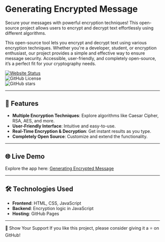 # Generating Encrypted Message  

Secure your messages with powerful encryption techniques! This open-source project allows users to encrypt and decrypt text effortlessly using different algorithms.

This open-source tool lets you encrypt and decrypt text using various encryption techniques. Whether you're a developer, student, or encryption enthusiast, our project provides a simple and effective way to ensure message security. Accessible, user-friendly, and completely open-source, it’s a perfect fit for your cryptography needs.

[![Website Status](https://img.shields.io/website?url=https%3A%2F%2Fsomeshdiwan.github.io%2FGeneratingEncryptedMessage)](https://someshdiwan.github.io/SafeMessageGenerator/)  
![GitHub License](https://img.shields.io/github/license/someshdiwan/GeneratingEncryptedMessage)  
![GitHub stars](https://img.shields.io/github/stars/someshdiwan/GeneratingEncryptedMessage)  

---

## 🚀 Features  

- **Multiple Encryption Techniques**: Explore algorithms like Caesar Cipher, RSA, AES, and more.  
- **User-Friendly Interface**: Intuitive and easy-to-use.  
- **Real-Time Encryption & Decryption**: Get instant results as you type.  
- **Completely Open Source**: Customize and extend the functionality.  

---

## 🌐 Live Demo  

Explore the app here: [Generating Encrypted Message](https://someshdiwan.github.io/GeneratingEncryptedMessage)  

---

## 🛠️ Technologies Used  

- **Frontend**: HTML, CSS, JavaScript  
- **Backend**: Encryption logic in JavaScript  
- **Hosting**: GitHub Pages  

---

🌟 Show Your Support
If you like this project, please consider giving it a ⭐ on GitHub!
